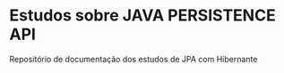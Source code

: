 # Estudos sobre JAVA PERSISTENCE API

Repositório de documentação dos estudos de JPA com Hibernante
